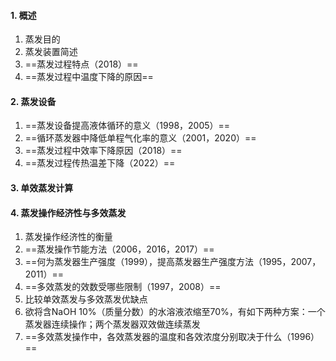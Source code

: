 #### 1. 概述

1. 蒸发目的
2. 蒸发装置简述
3. ==蒸发过程特点（2018）==
4. ==蒸发过程中温度下降的原因==

#### 2. 蒸发设备

1. ==蒸发设备提高液体循环的意义（1998，2005）==
2. ==循环蒸发器中降低单程气化率的意义（2001，2020）==
3. ==蒸发过程中效率下降原因（2018）==
4. ==蒸发过程传热温差下降（2022）==

#### 3. 单效蒸发计算

#### 4. 蒸发操作经济性与多效蒸发

1. 蒸发操作经济性的衡量
2. ==蒸发操作节能方法（2006，2016，2017）==
3. ==何为蒸发器生产强度（1999），提高蒸发器生产强度方法（1995，2007，2011）==
4. ==多效蒸发的效数受哪些限制（1997，2008）==
5. 比较单效蒸发与多效蒸发优缺点
6. 欲将含NaOH 10%（质量分数）的水溶液浓缩至70%，有如下两种方案：一个蒸发器连续操作；两个蒸发器双效做连续蒸发
7. ==多效蒸发操作中，各效蒸发器的温度和各效浓度分别取决于什么（1996）==


